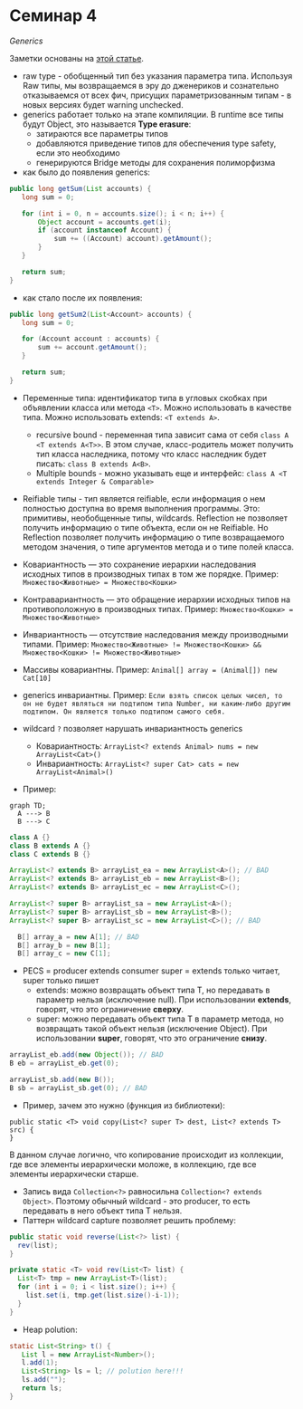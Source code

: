 # Семинар 4

*Generics*

Заметки основаны на [этой статье](https://habr.com/ru/companies/sberbank/articles/416413/).

* raw type - обобщенный тип без указания параметра типа. Используя Raw типы, мы возвращаемся в эру до дженериков и сознательно отказываемся от всех фич, присущих параметризованным типам - в новых версиях будет warning unchecked.
* generics работает только на этапе компиляции. В runtime все типы будут Object, это называется **Type erasure**:
   * затираются все параметры типов
   * добавляются приведение типов для обеспечения type safety, если это необходимо
   * генерируются Bridge методы для сохранения полиморфизма
* как было до появления generics:

```java
public long getSum(List accounts) {
   long sum = 0;

   for (int i = 0, n = accounts.size(); i < n; i++) {
       Object account = accounts.get(i);
       if (account instanceof Account) {
           sum += ((Account) account).getAmount();
       }
   }

   return sum;
}
```

* как стало после их появления:

```java
public long getSum2(List<Account> accounts) {
   long sum = 0;

   for (Account account : accounts) {
       sum += account.getAmount();
   }

   return sum;
}
```

* Переменные типа: идентификатор типа в угловых скобках при объявлении класса или метода ```<T>```. Можно использовать в качестве типа. Можно использовать extends: ```<T extends A>```.
   * recursive bound - переменная типа зависит сама от себя ```class A <T extends A<T>>```. В этом случае, класс-родитель может получить тип класса наследника, потому что класс наследник будет писать: ```class B extends A<B>```.
   * Multiple bounds - можно указывать еще и интерфейс: ```class A <T extends Integer & Comparable>```
* Reifiable типы - тип является reifiable, если информация о нем полностью доступна во время выполнения программы. Это: примитивы, необобщенные типы, wildcards. Reflection не позволяет получить информацию о типе объекта, если он не Reifiable. Но Reflection позволяет получить информацию о типе возвращаемого методом значения, о типе аргументов метода и о типе полей класса.


* Ковариантность — это сохранение иерархии наследования исходных типов в производных типах в том же порядке. Пример: ```Множество<Животные> = Множество<Кошки>```
* Контравариантность — это обращение иерархии исходных типов на противоположную в производных типах. Пример: ```Множество<Кошки> = Множество<Животные>```
* Инвариантность — отсутствие наследования между производными типами. Пример: ```Множество<Животные> != Множество<Кошки> && Множество<Кошки> != Множество<Животные>```
* Массивы ковариантны. Пример: ```Animal[] array = (Animal[]) new Cat[10]```
* generics инвариантны. Пример: ```Если взять список целых чисел, то он не будет являться ни подтипом типа Number, ни каким-либо другим подтипом. Он является только подтипом самого себя.```
* wildcard ```?``` позволяет нарушать инвариантность generics
  * Ковариантность: ```ArrayList<? extends Animal> nums = new ArrayList<Cat>()```
  * Инвариантность: ```ArrayList<? super Cat> cats = new ArrayList<Animal>()```
* Пример:

```mermaid
graph TD;
  A ---> B
  B ---> C
```

```java
class A {}
class B extends A {}
class C extends B {}

ArrayList<? extends B> arrayList_ea = new ArrayList<A>(); // BAD
ArrayList<? extends B> arrayList_eb = new ArrayList<B>();
ArrayList<? extends B> arrayList_ec = new ArrayList<C>();

ArrayList<? super B> arrayList_sa = new ArrayList<A>();
ArrayList<? super B> arrayList_sb = new ArrayList<B>();
ArrayList<? super B> arrayList_sc = new ArrayList<C>(); // BAD
```

```java
  B[] array_a = new A[1]; // BAD
  B[] array_b = new B[1];
  B[] array_c = new C[1];
```

* PECS = producer extends consumer super = extends только читает, super только пишет
   * extends: можно возвращать объект типа T, но передавать в параметр нельзя (исключение null). При использовании **extends**, говорят, что это ограничение **сверху**.
   * super: можно передавать объект типа T в параметр метода, но возвращать такой объект нельзя (исключение Object). При использовании **super**, говорят, что это ограничение **снизу**.

```java 
arrayList_eb.add(new Object()); // BAD
B eb = arrayList_eb.get(0);

arrayList_sb.add(new B());
B sb = arrayList_sb.get(0); // BAD
```

* Пример, зачем это нужно (функция из библиотеки):

```
public static <T> void copy(List<? super T> dest, List<? extends T> src) {
}
```

В данном случае логично, что копирование происходит из коллекции, где все элементы иерархически моложе, в коллекцию, где все элементы иерархически старше.

* Запись вида ```Collection<?>``` равносильна ```Collection<? extends Object>```. Поэтому обычный wildcard - это producer, то есть передавать в него объект типа T нельзя.
* Паттерн wildcard capture позволяет решить проблему:

```java
public static void reverse(List<?> list) { 
  rev(list); 
}

private static <T> void rev(List<T> list) {
  List<T> tmp = new ArrayList<T>(list);
  for (int i = 0; i < list.size(); i++) {
    list.set(i, tmp.get(list.size()-i-1));
  }
}
```

* Heap polution:

```java
static List<String> t() {
   List l = new ArrayList<Number>();
   l.add(1);
   List<String> ls = l; // polution here!!!
   ls.add("");
   return ls;
}
```







